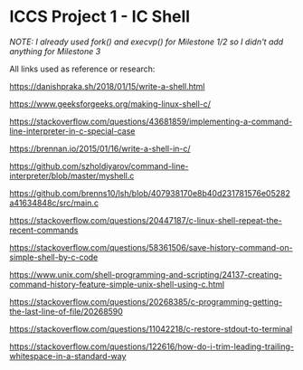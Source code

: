 # ICCS Project 1 - IC Shell

*NOTE: I already used fork() and execvp() for Milestone 1/2 so I didn't add anything for Milestone 3*

All links used as reference or research:

https://danishpraka.sh/2018/01/15/write-a-shell.html

https://www.geeksforgeeks.org/making-linux-shell-c/

https://stackoverflow.com/questions/43681859/implementing-a-command-line-interpreter-in-c-special-case

https://brennan.io/2015/01/16/write-a-shell-in-c/

https://github.com/szholdiyarov/command-line-interpreter/blob/master/myshell.c

https://github.com/brenns10/lsh/blob/407938170e8b40d231781576e05282a41634848c/src/main.c

https://stackoverflow.com/questions/20447187/c-linux-shell-repeat-the-recent-commands

https://stackoverflow.com/questions/58361506/save-history-command-on-simple-shell-by-c-code

https://www.unix.com/shell-programming-and-scripting/24137-creating-command-history-feature-simple-unix-shell-using-c.html

https://stackoverflow.com/questions/20268385/c-programming-getting-the-last-line-of-file/20268590

https://stackoverflow.com/questions/11042218/c-restore-stdout-to-terminal

https://stackoverflow.com/questions/122616/how-do-i-trim-leading-trailing-whitespace-in-a-standard-way
